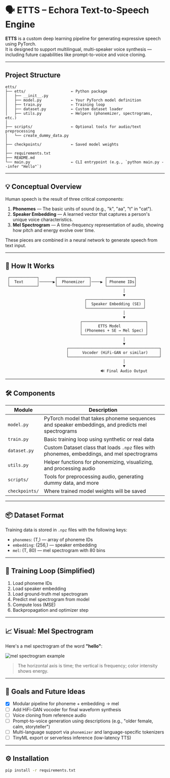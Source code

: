 # 🗣️ ETTS – Echora Text-to-Speech Engine

**ETTS** is a custom deep learning pipeline for generating expressive speech using PyTorch.  
It is designed to support multilingual, multi-speaker voice synthesis — including future capabilities like prompt-to-voice and voice cloning.

---

## Project Structure

```
etts/
├── etts/                    ← Python package
│   ├── __init__.py
│   ├── model.py             ← Your PyTorch model definition
│   ├── train.py             ← Training loop
│   ├── dataset.py           ← Custom dataset loader
│   ├── utils.py             ← Helpers (phonemizer, spectrograms, etc.)
│
├── scripts/                 ← Optional tools for audio/text preprocessing
│   └── create_dummy_data.py
│
├── checkpoints/             ← Saved model weights
│
├── requirements.txt
├── README.md
└── main.py                  ← CLI entrypoint (e.g., `python main.py --infer "Hello"`)
```

---

## 💡 Conceptual Overview

Human speech is the result of three critical components:

1. **Phonemes** — The basic units of sound (e.g., "k", "aa", "t" in "cat").
2. **Speaker Embedding** — A learned vector that captures a person's unique voice characteristics.
3. **Mel Spectrogram** — A time-frequency representation of audio, showing how pitch and energy evolve over time.

These pieces are combined in a neural network to generate speech from text input.

---

## 🧠 How It Works

     ┌────────────┐       ┌──────────────┐      ┌────────────┐
     │  Text      │──────▶│  Phonemizer  │────▶ │ Phoneme IDs│
     └────────────┘       └──────────────┘      └────────────┘
                                                        │
                                                        ▼
                                       ┌─────────────────────────┐
                                       │  Speaker Embedding (SE) │
                                       └─────────────────────────┘
                                                        │
                                                        ▼
                                     ┌────────────────────────────┐
                                     │       ETTS Model           │
                                     │ (Phonemes + SE → Mel Spec) │
                                     └────────────────────────────┘
                                                        │
                                                        ▼
                               ┌────────────────────────────────────────┐
                               │      Vocoder (HiFi-GAN or similar)     │
                               └────────────────────────────────────────┘
                                                        │
                                                        ▼
                                              🔊 Final Audio Output

---

## 🛠️ Components

| Module | Description |
|--------|-------------|
| `model.py` | PyTorch model that takes phoneme sequences and speaker embeddings, and predicts mel spectrograms |
| `train.py` | Basic training loop using synthetic or real data |
| `dataset.py` | Custom Dataset class that loads `.npz` files with phonemes, embeddings, and mel spectrograms |
| `utils.py` | Helper functions for phonemizing, visualizing, and processing audio |
| `scripts/` | Tools for preprocessing audio, generating dummy data, and more |
| `checkpoints/` | Where trained model weights will be saved |

---

## 📦 Dataset Format

Training data is stored in `.npz` files with the following keys:

- `phonemes`: (T,) — array of phoneme IDs
- `embedding`: (256,) — speaker embedding
- `mel`: (T, 80) — mel spectrogram with 80 bins

---

## 🔁 Training Loop (Simplified)

1. Load phoneme IDs
2. Load speaker embedding
3. Load ground-truth mel spectrogram
4. Predict mel spectrogram from model
5. Compute loss (MSE)
6. Backpropagation and optimizer step

---

## 📈 Visual: Mel Spectrogram

Here's a mel spectrogram of the word **"hello"**:

![mel spectrogram example](https://upload.wikimedia.org/wikipedia/commons/thumb/7/73/Spectrogram-19thC.png/800px-Spectrogram-19thC.png)

> The horizontal axis is time; the vertical is frequency; color intensity shows energy.

---

## 🧪 Goals and Future Ideas

- [x] Modular pipeline for phoneme + embedding → mel
- [ ] Add HiFi-GAN vocoder for final waveform synthesis
- [ ] Voice cloning from reference audio
- [ ] Prompt-to-voice generation using descriptions (e.g., "older female, calm, storyteller")
- [ ] Multi-language support via `phonemizer` and language-specific tokenizers
- [ ] TinyML export or serverless inference (low-latency TTS)

---

## ⚙️ Installation

```bash
pip install -r requirements.txt

